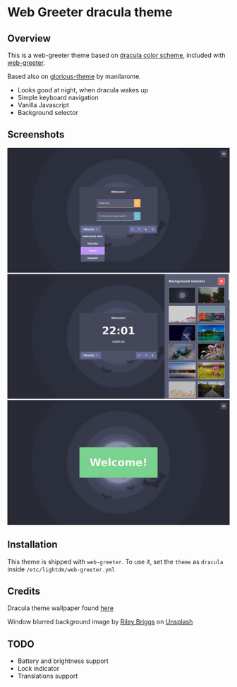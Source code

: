 # Web Greeter dracula theme

## Overview
This is a web-greeter theme based on [dracula color scheme][dracula], included with [web-greeter][web-greeter].

Based also on [glorious-theme][glorious] by manilarome.

- Looks good at night, when dracula wakes up
- Simple keyboard navigation
- Vanilla Javascript
- Background selector

## Screenshots

<center>
<img src="assets/screenshots/theme-show-1.png" alt="Dracula theme"/>

<img src="assets/screenshots/theme-show-2.png" alt="Background selector"/>

<img src="assets/screenshots/theme-show-3.png" alt="Success message">
</center>

## Installation
This theme is shipped with `web-greeter`. To use it, set the `theme` as `dracula` inside `/etc/lightdm/web-greeter.yml`

## Credits

Dracula theme wallpaper found [here](https://draculatheme.com/wallpaper)

Window blurred background image by [Riley Briggs](https://unsplash.com/photos/cSe3oKQ03OQ) on [Unsplash](https://unsplash.com/)

## TODO
- Battery and brightness support
- Lock indicator
- Translations support

[dracula]: https://github.com/dracula/dracula-theme "Dracula theme"
[web-greeter]: https://github.com/JezerM/web-greeter "Web Greeter"
[glorious]: https://github.com/manilarome/lightdm-webkit2-theme-glorious "Glorious"
